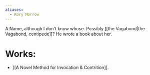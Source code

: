 ```yaml
---
aliases:
  - Rory Morrow
---
```

A Name, although I don't know whose. Possibly [[the Vagabond|the Vagabond, centipede]]? He wrote a book about her.

# Works:
- [[A Novel Method for Invocation & Contrition]].